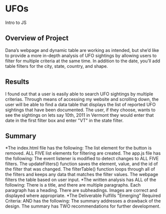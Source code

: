 # UFOs
Intro to JS

## Overview of Project
Dana’s webpage and dynamic table are working as intended, but she’d like to provide a more in-depth analysis of UFO sightings by allowing users to filter for multiple criteria at the same time. In addition to the date, you’ll add table filters for the city, state, country, and shape.

## Results  
I found out that a user is easily able to search UFO sightings by multiple criterias.  Through means of accessing my website and scrolling down, the user will be able to find a data table that displays the list of reported UFO sightings that have been documented.
The user, if they choose, wants to see the sightings on lets say 10th, 2011 in Vermont they would enter that date in the first filter box and enter "VT" in the state filter. 

## Summary
*The index.html file has the following: The list element for the button is removed. ALL FIVE list elements for filtering are created. The app.js file has the following: The event listener is modified to detect changes to ALL FIVE filters. The updateFilters() function saves the element, value, and the id of the filter that was changed. The filterTable() function loops through all of the filters and keeps any data that matches the filter values. The webpage filters the table based on user input.
*The written analysis has ALL of the following: There is a title, and there are multiple paragraphs. Each paragraph has a heading. There are subheadings. Images are correct and displayed where appropriate.
*The Deliverable Fulfills "Emerging" Required Criteria: AND has the following: The summary addresses a drawback of the design. The summary has TWO recommendations for further development.
